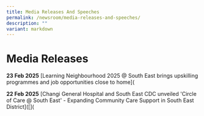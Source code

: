 ```yaml
---
title: Media Releases And Speeches
permalink: /newsroom/media-releases-and-speeches/
description: ""
variant: markdown
---
```

Media Releases 
=
**23 Feb 2025** [Learning Neighbourhood 2025 @ South East brings upskilling programmes and job opportunities close to home]([](/files/Media_Release__Learning_Neighbourhood_2025___South_East_Brings_Upskilling_Programmes_and_Job_Opportunities_Close_to_Home.pdf)

**22 Feb 2025** [Changi General Hospital and South East CDC unveiled 'Circle of Care @ South East' - Expanding Community Care Support in South East District]([]([](/files/Media_Release__Changi_General_Hospital_and_South_East_CDC_Unveiled__Circle_of_Care___South_East_.pdf)

